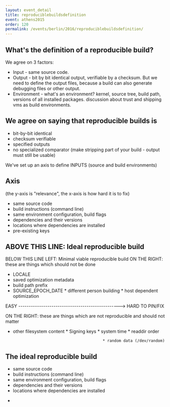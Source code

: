 ```yaml
---
layout: event_detail
title: reproduciblebuildsdefinition
event: athens2015
order: 120
permalink: /events/berlin/2016/reproduciblebuildsdefinition/
---
```


What's the definition of a reproducible build?
-----------------------------------------------

We agree on 3 factors:

* Input - same source code.
* Output - bit by bit identical output, verifiable by a checksum. But we
need to define the output files, because a build can also generate
debugging files or other output.
* Environment - what's an environment? kernel, source tree, build path,
versions of all installed packages. discussion about trust and shipping
vms as build environments.


We agree on saying that
reproducible builds is
----------------------
* bit-by-bit identical
* checksum verifiable
* specified outputs
* no specialized comparator (make stripping part of your build - output
must still be usable)

We've set up an axis to define INPUTS (source and build environments)

Axis
----

(the y-axis is "relevance", the x-axis is how hard it is to fix)

*  same source code
* build instructions (command line)
* same environment configuration, build flags
* dependencies and their versions
* locations where dependencies are installed
* pre-existing keys

ABOVE THIS LINE: Ideal reproducible build
-------------------------------------------------------------------------
BELOW THIS LINE LEFT: Minimal viable reproducible build
ON THE RIGHT: these are things which should not be done

* LOCALE
* saved optimization metadata
* build path prefix
* SOURCE_EPOCH_DATE
                                             * different person building
                                           * host dependent optimization

EASY -------------------------------------------------> HARD TO PIN/FIX

ON THE RIGHT: these are things which are not reproducible and should not
matter

* other filesystem content
                                                         * Signing keys
                                                         * system time
                                                         * readdir order
                                                                                        
                                             * random data (/dev/random)


The ideal reproducible build
----------------------------
* same source code
* build instructions (command line)
* same environment configuration, build flags
* dependencies and their versions
* locations where dependencies are installed

-
